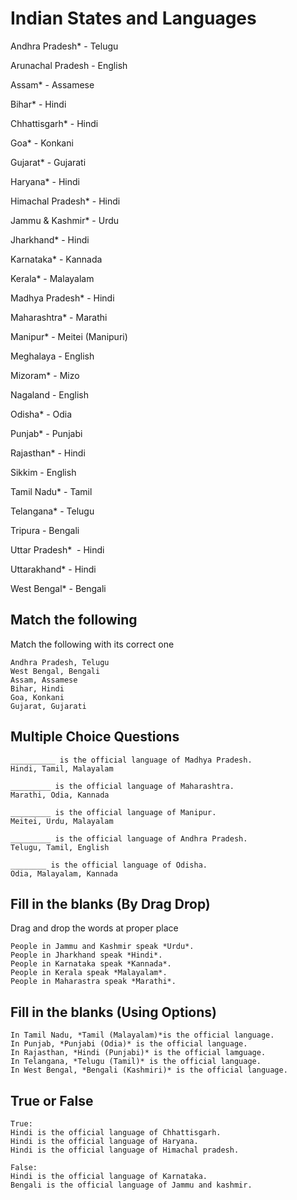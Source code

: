 # Indian States and Languages

Andhra Pradesh*       -   Telugu

Arunachal Pradesh    -   English

Assam*                -   Assamese

Bihar*                -   Hindi

Chhattisgarh*         -   Hindi

Goa*                  -   Konkani

Gujarat*              -   Gujarati

Haryana*              -   Hindi

Himachal Pradesh*     -   Hindi

Jammu & Kashmir*      -   Urdu

Jharkhand*            -   Hindi

Karnataka*            -   Kannada

Kerala*               -   Malayalam

Madhya Pradesh*       -   Hindi

Maharashtra*          -   Marathi

Manipur*              -   Meitei (Manipuri)

Meghalaya            -   English

Mizoram*              -   Mizo

Nagaland             -   English

Odisha*               -   Odia

Punjab*               -   Punjabi

Rajasthan*            -   Hindi

Sikkim               -   English

Tamil Nadu*           -   Tamil

Telangana*            -   Telugu 

Tripura              -   Bengali

Uttar Pradesh*        -   Hindi

Uttarakhand*          -   Hindi

West Bengal*          -   Bengali

## Match the following

Match the following with its correct one

```
Andhra Pradesh, Telugu
West Bengal, Bengali
Assam, Assamese
Bihar, Hindi
Goa, Konkani
Gujarat, Gujarati
```

## Multiple Choice Questions

```
__________ is the official language of Madhya Pradesh.
Hindi, Tamil, Malayalam

_________ is the official language of Maharashtra.
Marathi, Odia, Kannada

_________ is the official language of Manipur.
Meitei, Urdu, Malayalam

_________ is the official language of Andhra Pradesh.
Telugu, Tamil, English

________ is the official language of Odisha.
Odia, Malayalam, Kannada
```

## Fill in the blanks (By Drag Drop)

Drag and drop the words at proper place

```
People in Jammu and Kashmir speak *Urdu*.
People in Jharkhand speak *Hindi*.
People in Karnataka speak *Kannada*.
People in Kerala speak *Malayalam*.
People in Maharastra speak *Marathi*.
```

## Fill in the blanks (Using Options)

```
In Tamil Nadu, *Tamil (Malayalam)*is the official language.
In Punjab, *Punjabi (Odia)* is the official language.
In Rajasthan, *Hindi (Punjabi)* is the official lamguage.
In Telangana, *Telugu (Tamil)* is the official language.
In West Bengal, *Bengali (Kashmiri)* is the official language.
```

## True or False

```
True: 
Hindi is the official language of Chhattisgarh.
Hindi is the official language of Haryana.
Hindi is the official language of Himachal pradesh.

False:
Hindi is the official language of Karnataka.
Bengali is the official language of Jammu and kashmir.
```

